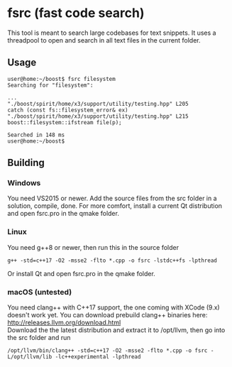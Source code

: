 # fsrc (fast code search)

This tool is meant to search large codebases for text snippets. It uses a threadpool to open and search in all text files in the current folder.

## Usage
```
user@home:~/boost$ fsrc filesystem
Searching for "filesystem":

...
"./boost/spirit/home/x3/support/utility/testing.hpp" L205         catch (const fs::filesystem_error& ex)
"./boost/spirit/home/x3/support/utility/testing.hpp" L215         boost::filesystem::ifstream file(p);

Searched in 148 ms
user@home:~/boost$
```
## Building

### Windows
You need VS2015 or newer. Add the source files from the src folder in a solution, compile, done.
For more comfort, install a current Qt distribution and open fsrc.pro in the qmake folder.

### Linux
You need g++8 or newer, then run this in the source folder  
```
g++ -std=c++17 -O2 -msse2 -flto *.cpp -o fsrc -lstdc++fs -lpthread
```  
Or install Qt and open fsrc.pro in the qmake folder.

### macOS (untested)
You need clang++ with C++17 support, the one coming with XCode (9.x) doesn't work yet. You can download prebuild clang++ binaries here:  
http://releases.llvm.org/download.html  
Download the the latest distribution and extract it to /opt/llvm, then go into the src folder and run  
```
/opt/llvm/bin/clang++ -std=c++17 -O2 -msse2 -flto *.cpp -o fsrc -L/opt/llvm/lib -lc++experimental -lpthread
```  
